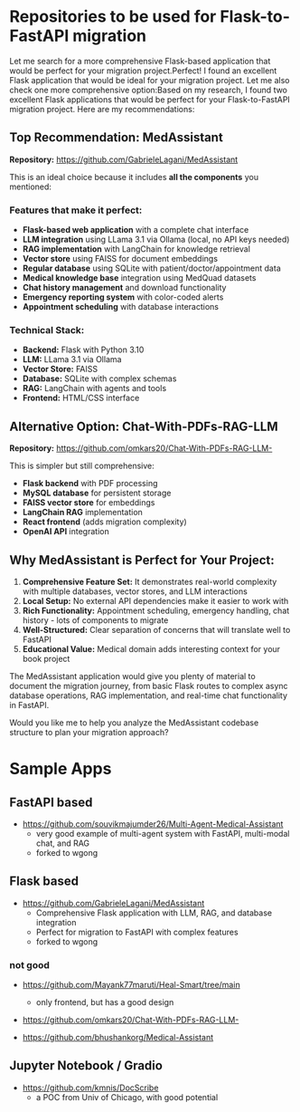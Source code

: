 # Repositories to be used for Flask-to-FastAPI migration

Let me search for a more comprehensive Flask-based application that would be perfect for your migration project.Perfect! I found an excellent Flask application that would be ideal for your migration project. Let me also check one more comprehensive option:Based on my research, I found two excellent Flask applications that would be perfect for your Flask-to-FastAPI migration project. Here are my recommendations:

## **Top Recommendation: MedAssistant**
**Repository:** https://github.com/GabrieleLagani/MedAssistant

This is an ideal choice because it includes **all the components** you mentioned:

### **Features that make it perfect:**
- **Flask-based web application** with a complete chat interface
- **LLM integration** using LLama 3.1 via Ollama (local, no API keys needed)
- **RAG implementation** with LangChain for knowledge retrieval
- **Vector store** using FAISS for document embeddings
- **Regular database** using SQLite with patient/doctor/appointment data
- **Medical knowledge base** integration using MedQuad datasets
- **Chat history management** and download functionality
- **Emergency reporting system** with color-coded alerts
- **Appointment scheduling** with database interactions

### **Technical Stack:**
- **Backend:** Flask with Python 3.10
- **LLM:** LLama 3.1 via Ollama
- **Vector Store:** FAISS
- **Database:** SQLite with complex schemas
- **RAG:** LangChain with agents and tools
- **Frontend:** HTML/CSS interface

## **Alternative Option: Chat-With-PDFs-RAG-LLM**
**Repository:** https://github.com/omkars20/Chat-With-PDFs-RAG-LLM-

This is simpler but still comprehensive:
- **Flask backend** with PDF processing
- **MySQL database** for persistent storage
- **FAISS vector store** for embeddings
- **LangChain RAG** implementation
- **React frontend** (adds migration complexity)
- **OpenAI API** integration

## **Why MedAssistant is Perfect for Your Project:**

1. **Comprehensive Feature Set:** It demonstrates real-world complexity with multiple databases, vector stores, and LLM interactions
2. **Local Setup:** No external API dependencies make it easier to work with
3. **Rich Functionality:** Appointment scheduling, emergency handling, chat history - lots of components to migrate
4. **Well-Structured:** Clear separation of concerns that will translate well to FastAPI
5. **Educational Value:** Medical domain adds interesting context for your book project

The MedAssistant application would give you plenty of material to document the migration journey, from basic Flask routes to complex async database operations, RAG implementation, and real-time chat functionality in FastAPI.

Would you like me to help you analyze the MedAssistant codebase structure to plan your migration approach?


# Sample Apps

## FastAPI based

- https://github.com/souvikmajumder26/Multi-Agent-Medical-Assistant
    - very good example of multi-agent system with FastAPI, multi-modal chat, and RAG 
    - forked to wgong  

## Flask based

- https://github.com/GabrieleLagani/MedAssistant
    - Comprehensive Flask application with LLM, RAG, and database integration
    - Perfect for migration to FastAPI with complex features
    - forked to wgong  

### not good

- https://github.com/Mayank77maruti/Heal-Smart/tree/main
    - only frontend, but has a good design

- https://github.com/omkars20/Chat-With-PDFs-RAG-LLM-
- https://github.com/bhushankorg/Medical-Assistant 


## Jupyter Notebook / Gradio
- https://github.com/kmnis/DocScribe
    - a POC from Univ of Chicago, with good potential
